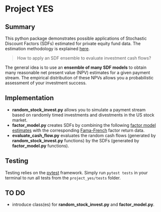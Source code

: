# Project YES

## Summary
This python package demonstrates possible applications of Stochastic Discount Factors (SDFs) estimated for private equity fund data. The estimation methodology is explained [here](https://quant-unit.com/towards-public-market-equivalence/).
> How to apply an SDF ensemble to evaluate investment cash flows?

The general idea is to use an **ensemble of many SDF models** to obtain many reasonable net present value (NPV) estimates for a given payment stream. The empirical distribution of these NPVs allows you a probabilistic assessment of your investment success.

## Implementation
- **random_stock_invest.py** allows you to simulate a payment stream based on randomly timed investments and divestments in the US stock market.
- **factor_model.py** creates SDFs by combining the following [factor model estimates](https://github.com/quant-unit/sdf_private_equity/tree/master/resi) with the corresponding [Fama-French](https://mba.tuck.dartmouth.edu/pages/faculty/ken.french/data_library.html) factor return data.
- **evaluate_cash_flow.py** evaluates the random cash flows (generated by **random_stock_invest.py** functions) by the SDFs (generated by **factor_model.py** functions).

## Testing

Testing relies on the [pytest](https://docs.pytest.org/en/latest/) framework.
Simply run `pytest tests` in your terminal to run all tests from the `project_yes/tests` folder.

## TO DO
- introduce class(es) for **random_stock_invest.py** and **factor_model.py**.